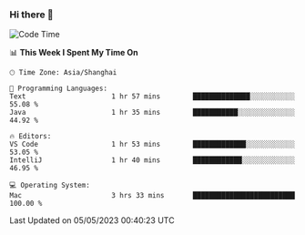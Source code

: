 ### Hi there 👋


<!--START_SECTION:waka-->
![Code Time](http://img.shields.io/badge/Code%20Time-1%2C113%20hrs%2016%20mins-blue)

📊 **This Week I Spent My Time On** 

```text
🕑︎ Time Zone: Asia/Shanghai

💬 Programming Languages: 
Text                     1 hr 57 mins        ██████████████░░░░░░░░░░░   55.08 % 
Java                     1 hr 35 mins        ███████████░░░░░░░░░░░░░░   44.92 % 

🔥 Editors: 
VS Code                  1 hr 53 mins        █████████████░░░░░░░░░░░░   53.05 % 
IntelliJ                 1 hr 40 mins        ████████████░░░░░░░░░░░░░   46.95 % 

💻 Operating System: 
Mac                      3 hrs 33 mins       █████████████████████████   100.00 % 
```


 Last Updated on 05/05/2023 00:40:23 UTC
<!--END_SECTION:waka-->

<!--
**SillyPasty/SillyPasty** is a ✨ _special_ ✨ repository because its `README.md` (this file) appears on your GitHub profile.

Here are some ideas to get you started:

- 🔭 I’m currently working on ...
- 🌱 I’m currently learning ...
- 👯 I’m looking to collaborate on ...
- 🤔 I’m looking for help with ...
- 💬 Ask me about ...
- 📫 How to reach me: ...
- 😄 Pronouns: ...
- ⚡ Fun fact: ...
-->


